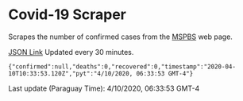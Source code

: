 # Covid-19 Scraper

Scrapes the number of confirmed cases from the [MSPBS](https://www.mspbs.gov.py/covid-19.php) web page.

[JSON Link](https://jmayalag.github.io/covid19-scrape/cases.json)
Updated every 30 minutes.
```
{"confirmed":null,"deaths":0,"recovered":0,"timestamp":"2020-04-10T10:33:53.120Z","pyt":"4/10/2020, 06:33:53 GMT-4"}
```
Last update (Paraguay Time): 4/10/2020, 06:33:53 GMT-4